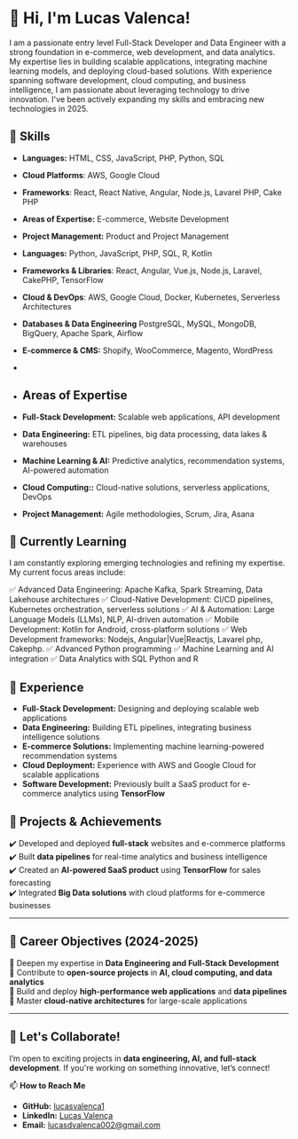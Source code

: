 # 👋 Hi, I'm Lucas Valenca!

I am a passionate entry level Full-Stack Developer and Data Engineer with a strong foundation in e-commerce, web development, and data analytics. My expertise lies in building scalable applications, integrating machine learning models, and deploying cloud-based solutions. With experience spanning software development, cloud computing, and business intelligence, I am passionate about leveraging technology to drive innovation. I've been actively expanding my skills and embracing new technologies in 2025.


## 🔧 Skills

- **Languages:** HTML, CSS, JavaScript, PHP, Python, SQL
- **Cloud Platforms**: AWS, Google Cloud
- **Frameworks**: React, React Native, Angular, Node.js, Lavarel PHP, Cake PHP
- **Areas of Expertise:** E-commerce, Website Development
- **Project Management:** Product and Project Management


- **Languages:** Python, JavaScript, PHP, SQL, R, Kotlin
- **Frameworks & Libraries**: React, Angular, Vue.js, Node.js, Laravel, CakePHP, TensorFlow
- **Cloud & DevOps**: AWS, Google Cloud, Docker, Kubernetes, Serverless Architectures
- **Databases & Data Engineering** PostgreSQL, MySQL, MongoDB, BigQuery, Apache Spark, Airflow
- **E-commerce & CMS:** Shopify, WooCommerce, Magento, WordPress
- 
- ## Areas of Expertise
  
- **Full-Stack Development:** Scalable web applications, API development
- **Data Engineering:** ETL pipelines, big data processing, data lakes & warehouses
- **Machine Learning & AI:** Predictive analytics, recommendation systems, AI-powered automation
- **Cloud Computing::** Cloud-native solutions, serverless applications, DevOps
- **Project Management:** Agile methodologies, Scrum, Jira, Asana

## 🌱 Currently Learning

I am constantly exploring emerging technologies and refining my expertise. My current focus areas include:

✅ Advanced Data Engineering: Apache Kafka, Spark Streaming, Data Lakehouse architectures
✅ Cloud-Native Development: CI/CD pipelines, Kubernetes orchestration, serverless solutions
✅ AI & Automation: Large Language Models (LLMs), NLP, AI-driven automation
✅ Mobile Development: Kotlin for Android, cross-platform solutions
✅ Web Development frameworks: Nodejs, Angular|Vue|Reactjs, Lavarel php, Cakephp.
✅ Advanced Python programming
✅ Machine Learning and AI integration
✅ Data Analytics with SQL Python and R

## 💼 Experience

- **Full-Stack Development:** Designing and deploying scalable web applications  
- **Data Engineering:** Building ETL pipelines, integrating business intelligence solutions  
- **E-commerce Solutions:** Implementing machine learning-powered recommendation systems  
- **Cloud Deployment:** Experience with AWS and Google Cloud for scalable applications  
- **Software Development:** Previously built a SaaS product for e-commerce analytics using **TensorFlow**  


## 🚀 Projects & Achievements
✔️ Developed and deployed **full-stack** websites and e-commerce platforms  
✔️ Built **data pipelines** for real-time analytics and business intelligence  
✔️ Created an **AI-powered SaaS product** using **TensorFlow** for sales forecasting  
✔️ Integrated **Big Data solutions** with cloud platforms for e-commerce businesses  

---

## 🎯 Career Objectives (2024-2025)
🔹 Deepen my expertise in **Data Engineering and Full-Stack Development**  
🔹 Contribute to **open-source projects** in **AI, cloud computing, and data analytics**  
🔹 Build and deploy **high-performance web applications** and **data pipelines**  
🔹 Master **cloud-native architectures** for large-scale applications  

---


## 🤝 Let's Collaborate!
I’m open to exciting projects in **data engineering, AI, and full-stack development**. If you're working on something innovative, let’s connect!

📫 **How to Reach Me**  
- **GitHub:** [lucasvalenca1](https://github.com/lucasvalenca1)  
- **LinkedIn:** [Lucas Valença](https://www.linkedin.com/in/lucasvalenca)  
- **Email:** lucasdvalenca002@gmail.com  
